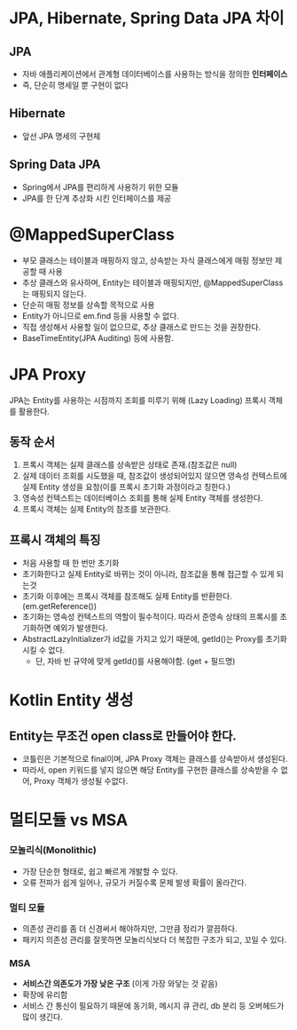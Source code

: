# JPA, Hibernate, Spring Data JPA 차이
## JPA
- 자바 애플리케이션에서 관계형 데이터베이스를 사용하는 방식을 정의한 **인터페이스**
- 즉, 단순히 명세일 뿐 구현이 없다
## Hibernate
- 앞선 JPA 명세의 구현체
## Spring Data JPA
- Spring에서 JPA를 편리하게 사용하기 위한 모듈
- JPA를 한 단계 추상화 시킨 인터페이스를 제공

# @MappedSuperClass
- 부모 클래스는 테이블과 매핑하지 않고, 상속받는 자식 클래스에게 매핑 정보만 제공할 때 사용
- 추상 클래스와 유사하며, Entity는 테이블과 매핑되지만, @MappedSuperClass는 매핑되지 않는다.
- 단순히 매핑 정보를 상속할 목적으로 사용
- Entity가 아니므로 em.find 등을 사용할 수 없다.
- 직접 생성해서 사용할 일이 없으므로, 추상 클래스로 만드는 것을 권장한다.
- BaseTimeEntity(JPA Auditing) 등에 사용함.

# JPA Proxy
JPA는 Entity를 사용하는 시점까지 조회를 미루기 위해 (Lazy Loading) 프록시 객체를 활용한다.
## 동작 순서
1. 프록시 객체는 실제 클래스를 상속받은 상태로 존재.(참조값은 null)
2. 실제 데이터 조회를 시도했을 때, 참조값이 생성되어있지 않으면 영속성 컨텍스트에 실제 Entity 생성을 요청(이를 프록시 초기화 과정이라고 칭한다.)
3. 영속성 컨텍스트는 데이터베이스 조회를 통해 실제 Entity 객체를 생성한다.
4. 프록시 객체는 실제 Entity의 참조를 보관한다.
## 프록시 객체의 특징
- 처음 사용할 때 한 번만 초기화
- 초기화한다고 실제 Entity로 바뀌는 것이 아니라, 참조값을 통해 접근할 수 있게 되는것
- 초기화 이후에는 프록시 객체를 참조해도 실제 Entity를 반환한다. (em.getReference())
- 초기화는 영속성 컨텍스트의 역할이 필수적이다. 따라서 준영속 상태의 프록시를 초기화하면 예외가 발생한다.
- AbstractLazyInitializer가 id값을 가지고 있기 때문에, getId()는 Proxy를 초기화시킬 수 없다.
    - 단, 자바 빈 규약에 맞게 getId()를 사용해야함. (get + 필드명)
# Kotlin Entity 생성
## Entity는 무조건 open class로 만들어야 한다.
- 코틀린은 기본적으로 final이며, JPA Proxy 객체는 클래스를 상속받아서 생성된다.
- 따라서, open 키워드를 넣지 않으면 해당 Entity를 구현한 클래스를 상속받을 수 없어, Proxy 객체가 생성될 수없다.

# 멀티모듈 vs MSA
### 모놀리식(Monolithic)
- 가장 단순한 형태로, 쉽고 빠르게 개발할 수 있다.
- 오류 전파가 쉽게 일어나, 규모가 커질수록 문제 발생 확률이 올라간다.

### 멀티 모듈
- 의존성 관리를 좀 더 신경써서 해야하지만, 그만큼 정리가 깔끔하다.
- 패키지 의존성 관리를 잘못하면 모놀리식보다 더 복잡한 구조가 되고, 꼬일 수 있다.

### MSA
- **서비스간 의존도가 가장 낮은 구조** (이게 가장 와닿는 것 같음)
- 확장에 유리함
- 서비스 간 통신이 필요하기 때문에 동기화, 메시지 큐 관리, db 분리 등 오버헤드가 많이 생긴다.